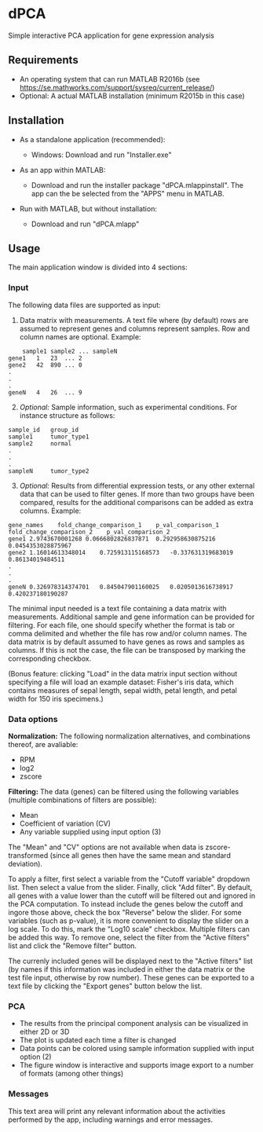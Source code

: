 # dPCA
Simple interactive PCA application for gene expression analysis

## Requirements
* An operating system that can run MATLAB R2016b (see https://se.mathworks.com/support/sysreq/current_release/)
* Optional: A actual MATLAB installation (minimum R2015b in this case)

## Installation
* As a standalone application (recommended): 
  *  Windows: Download and run "Installer.exe"

* As an app within MATLAB:
  * Download and run the installer package "dPCA.mlappinstall". The app can the be selected from the "APPS" menu in MATLAB.

* Run with MATLAB, but without installation:
  * Download and run "dPCA.mlapp"

## Usage
The main application window is divided into 4 sections:

### Input
The following data files are supported as input:

1. Data matrix with measurements. A text file where (by default) rows are assumed to represent genes and columns represent samples. Row and column names are optional. Example:
  ```
      sample1 sample2 ... sampleN
  gene1   1   23  ... 2
  gene2   42  890 ... 0
  .
  .
  .
  geneN   4   26  ... 9
  ```

2. *Optional:* Sample information, such as experimental conditions. For instance structure as follows:
  ```
  sample_id   group_id
  sample1     tumor_type1
  sample2     normal
  .
  .
  .
  sampleN     tumor_type2
  ```

3. *Optional:* Results from differential expression tests, or any other external data that can be used to filter genes. If more than two groups have been compared, results for the additional comparisons can be added as extra columns. Example:
  ```
  gene_names	fold_change_comparison_1    p_val_comparison_1  fold_change_comparison_2    p_val_comparison_2
  gene1	2.9743670001268 0.0666802826837871  0.292958630875216   0.0454353028875967
  gene2	1.16014613348014    0.725913115168573   -0.337631319683019  0.86134019484511
  .
  .
  .
  geneN	0.326978314374701   0.845047901160025   0.0205013616738917  0.420237180190287
  ```

The minimal input needed is a text file containing a data matrix with measurements. Additional sample and gene information can be provided for filtering. For each file, one should specify whether the format is tab or comma delimited and whether the file has row and/or column names. The data matrix is by default assumed to have genes as rows and samples as columns. If this is not the case, the file can be transposed by marking the corresponding checkbox.

(Bonus feature: clicking "Load" in the data matrix input section without specifying a file will load an example dataset: Fisher's iris data, which contains measures of sepal length, sepal width, petal length, and petal width for 150 iris specimens.)

### Data options
**Normalization:** The following normalization alternatives, and combinations thereof, are avaliable:
  - RPM
  - log2
  - zscore
 
**Filtering:** The data (genes) can be filtered using the following variables (multiple combinations of filters are possible):
  - Mean
  - Coefficient of variation (CV)
  - Any variable supplied using input option (3)
 
The "Mean" and "CV" options are not available when data is zscore-transformed (since all genes then have the same mean and standard deviation).

To apply a filter, first select a variable from the "Cutoff variable" dropdown list. Then select a value from the slider. Finally, click "Add filter". By default, all genes with a value lower than the cutoff will be filtered out and ignored in the PCA computation. To instead include the genes below the cutoff and ingore those above, check the box "Reverse" below the slider. For some variables (such as p-value), it is more convenient to display the slider on a log scale. To do this, mark the "Log10 scale" checkbox. Multiple filters can be added this way. To remove one, select the filter from the "Active filters" list and click the "Remove filter" button.

The currenly included genes will be displayed next to the "Active filters" list (by names if this information was included in either the data matrix or the test file input, otherwise by row number). These genes can be exported to a text file by clicking the "Export genes" button below the list.
 
### PCA
- The results from the principal component analysis can be visualized in either 2D or 3D
- The plot is updated each time a filter is changed
- Data points can be colored using sample information supplied with input option (2)
- The figure window is interactive and supports image export to a number of formats (among other things)

### Messages
This text area will print any relevant information about the activities performed by the app, including warnings and error messages.
